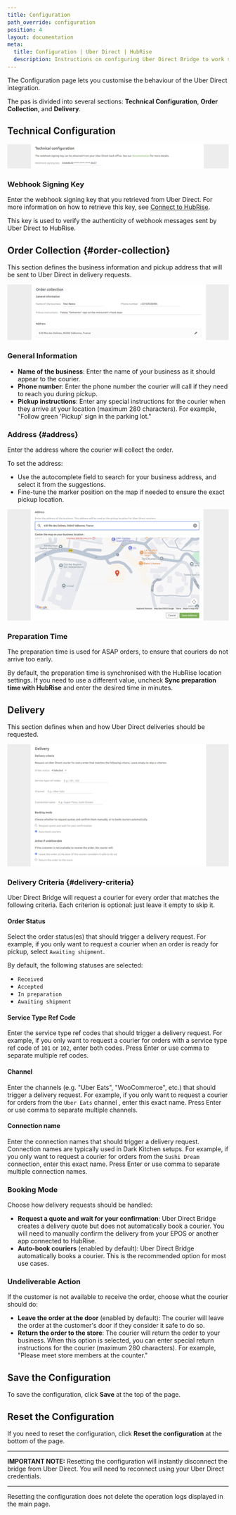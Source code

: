 ```yaml
---
title: Configuration
path_override: configuration
position: 4
layout: documentation
meta:
  title: Configuration | Uber Direct | HubRise
  description: Instructions on configuring Uber Direct Bridge to work seamlessly with Uber Direct and your EPOS or other apps connected to HubRise. Configuration is simple.
---
```


The Configuration page lets you customise the behaviour of the Uber Direct integration.

The pas is divided into several sections: **Technical Configuration**, **Order Collection**, and **Delivery**.

## Technical Configuration

![Uber Direct Bridge configuration page, Technical Configuration section](./images/010-uber-direct-configuration-technical.png)

### Webhook Signing Key

Enter the webhook signing key that you retrieved from Uber Direct. For more information on how to retrieve this key, see [Connect to HubRise](/apps/uber-direct/connect-hubrise#setup-webhook).

This key is used to verify the authenticity of webhook messages sent by Uber Direct to HubRise.

## Order Collection {#order-collection}

This section defines the business information and pickup address that will be sent to Uber Direct in delivery requests.

![Uber Direct Bridge configuration page, Order Collection section](./images/011-uber-direct-configuration-collection.png)

### General Information

- **Name of the business**: Enter the name of your business as it should appear to the courier.
- **Phone number**: Enter the phone number the courier will call if they need to reach you during pickup.
- **Pickup instructions**: Enter any special instructions for the courier when they arrive at your location (maximum 280 characters). For example, "Follow green 'Pickup' sign in the parking lot."

### Address {#address}

Enter the address where the courier will collect the order.

To set the address:

- Use the autocomplete field to search for your business address, and select it from the suggestions.
- Fine-tune the marker position on the map if needed to ensure the exact pickup location.

![Uber Direct Bridge configuration page, Edit Address section](./images/012-uber-direct-configuration-collection-edit-address.png)

### Preparation Time

The preparation time is used for ASAP orders, to ensure that couriers do not arrive too early.

By default, the preparation time is synchronised with the HubRise location settings. If you need to use a different value, uncheck **Sync preparation time with HubRise** and enter the desired time in minutes.

## Delivery

This section defines when and how Uber Direct deliveries should be requested.

![Uber Direct Bridge configuration page, Delivery section](./images/013-uber-direct-configuration-delivery.png)

### Delivery Criteria {#delivery-criteria}

Uber Direct Bridge will request a courier for every order that matches the following criteria. Each criterion is optional: just leave it empty to skip it.

#### Order Status

Select the order status(es) that should trigger a delivery request. For example, if you only want to request a courier when an order is ready for pickup, select `Awaiting shipment`.

By default, the following statuses are selected:

- `Received`
- `Accepted`
- `In preparation`
- `Awaiting shipment`

#### Service Type Ref Code

Enter the service type ref codes that should trigger a delivery request. For example, if you only want to request a courier for orders with a service type ref code of `101` or `102`, enter both codes. Press Enter or use comma to separate multiple ref codes.

#### Channel

Enter the channels (e.g. "Uber Eats", "WooCommerce", etc.) that should trigger a delivery request. For example, if you only want to request a courier for orders from the `Uber Eats` channel , enter this exact name. Press Enter or use comma to separate multiple channels.

#### Connection name

Enter the connection names that should trigger a delivery request. Connection names are typically used in Dark Kitchen setups. For example, if you only want to request a courier for orders from the `Sushi Dream` connection, enter this exact name. Press Enter or use comma to separate multiple connection names.

### Booking Mode

Choose how delivery requests should be handled:

- **Request a quote and wait for your confirmation**: Uber Direct Bridge creates a delivery quote but does not automatically book a courier. You will need to manually confirm the delivery from your EPOS or another app connected to HubRise.
- **Auto-book couriers** (enabled by default): Uber Direct Bridge automatically books a courier. This is the recommended option for most use cases.

### Undeliverable Action

If the customer is not available to receive the order, choose what the courier should do:

- **Leave the order at the door** (enabled by default): The courier will leave the order at the customer's door if they consider it safe to do so.
- **Return the order to the store**: The courier will return the order to your business. When this option is selected, you can enter special return instructions for the courier (maximum 280 characters). For example, "Please meet store members at the counter."

## Save the Configuration

To save the configuration, click **Save** at the top of the page.

## Reset the Configuration

If you need to reset the configuration, click **Reset the configuration** at the bottom of the page.

---

**IMPORTANT NOTE:** Resetting the configuration will instantly disconnect the bridge from Uber Direct. You will need to reconnect using your Uber Direct credentials.

---

Resetting the configuration does not delete the operation logs displayed in the main page.
